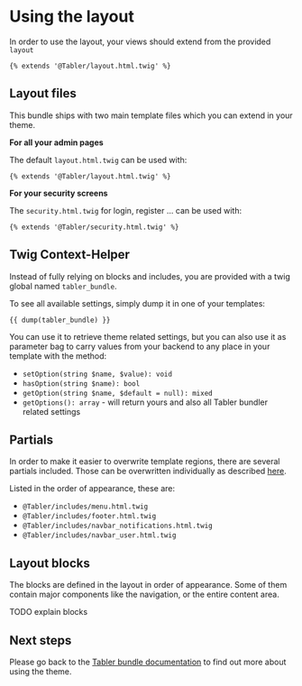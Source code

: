 # Using the layout

In order to use the layout, your views should extend from the provided `layout`
```twig
{% extends '@Tabler/layout.html.twig' %}
```

## Layout files

This bundle ships with two main template files which you can extend in your theme.

**For all your admin pages**

The default `layout.html.twig` can be used with:   
```
{% extends '@Tabler/layout.html.twig' %}
```

**For your security screens**

The `security.html.twig` for login, register ... can be used with:   
```
{% extends '@Tabler/security.html.twig' %}
```

## Twig Context-Helper

Instead of fully relying on blocks and includes, you are provided with a twig global named `tabler_bundle`.

To see all available settings, simply dump it in one of your templates:

```twig
{{ dump(tabler_bundle) }}
```

You can use it to retrieve theme related settings, but you can also use it as parameter bag
to carry values from your backend to any place in your template with the method:

- `setOption(string $name, $value): void`
- `hasOption(string $name): bool`
- `getOption(string $name, $default = null): mixed`
- `getOptions(): array` - will return yours and also all Tabler bundler related settings


## Partials

In order to make it easier to overwrite template regions, there are several partials included.
Those can be overwritten individually as described [here](http://symfony.com/doc/current/templating/overriding.html). 

Listed in the order of appearance, these are:

- `@Tabler/includes/menu.html.twig`
- `@Tabler/includes/footer.html.twig`
- `@Tabler/includes/navbar_notifications.html.twig`
- `@Tabler/includes/navbar_user.html.twig`

## Layout blocks

The blocks are defined in the layout in order of appearance. 
Some of them contain major components like the navigation, or the entire content area. 

TODO explain blocks

## Next steps

Please go back to the [Tabler bundle documentation](index.md) to find out more about using the theme.
